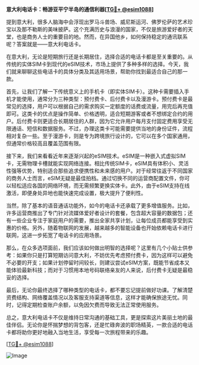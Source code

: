 **意大利电话卡：畅游亚平宁半岛的通信利器[[TG💪+ @esim1088](https://t.me/s/esim1088)]**

提到意大利，很多人脑海中会浮现出罗马斗兽场、威尼斯运河、佛罗伦萨的艺术珍宝以及那不勒斯的美味披萨。这个充满历史与浪漫的国家，不仅是旅游爱好者的天堂，也是商务人士的重要目的地。然而，在异国他乡，如何保持稳定的通讯联系呢？答案就是——意大利电话卡。

在意大利，无论是短期旅行还是长期居住，选择合适的电话卡都是至关重要的。从传统的实体SIM卡到现代的eSIM技术，市场上提供了多种多样的选择。今天，我们就来聊聊这些电话卡的具体分类及其适用场景，帮助你找到最适合自己的那一款。

首先，让我们了解一下传统意义上的手机卡（即实体SIM卡）。这种卡需要插入手机才能使用，通常分为三种类型：预付费卡、后付费卡以及漫游卡。预付费卡是最常见的选择，用户可以根据自己的需求购买一定额度的话费或流量，用完后再充值即可。这类卡的优点是操作简单、价格透明，适合短期游客或者不想绑定合约的用户。后付费卡则更适合长期居住的人群，因为它允许用户每月支付固定费用享受无限通话、短信和数据服务。不过，办理这类卡可能需要提供当地的身份证件，流程相对复杂一些。至于漫游卡，则是专为跨境旅行设计的，它可以在多个国家通用，但通常价格较高且覆盖范围有限。

接下来，我们来看看近年来逐渐兴起的eSIM技术。eSIM是一种嵌入式虚拟SIM卡，无需物理卡槽就能实现网络连接。相比传统SIM卡，eSIM具有体积小、灵活性强等优势，特别适合那些追求便携性和未来感的用户。对于经常往返于不同国家的商务人士而言，eSIM无疑是最佳拍档。通过切换不同的运营商配置文件，你可以轻松适应各国的网络环境，而无需频繁更换实体卡。此外，由于eSIM支持在线激活，即便身处异地也能快速完成设置，极大提升了便利性。

当然，除了基本的语音通话功能外，如今的电话卡还承载了更多增值服务。比如，许多运营商推出了专门针对流媒体爱好者设计的套餐，包含超大容量的数据包；还有一些企业专注于家庭用户的需要，推出全家共享计划，让每位成员都能享受到实惠的价格。另外，随着物联网的发展，越来越多的智能设备也开始依赖电话卡进行联网，这进一步拓宽了电话卡的应用场景。

那么，在众多选项面前，我们应该如何做出明智的选择呢？这里有几个小贴士供参考：如果你只是打算短期访问意大利，不妨优先考虑预付费卡，因为这样可以避免不必要的开支；如果计划停留时间较长，则建议尝试eSIM方案，既能节省成本又能体验最新科技；而对于习惯用本地号码联络亲友的人来说，后付费卡无疑是最稳妥的选择。

最后，无论你最终选择了哪种类型的电话卡，都不要忘记提前做好功课。了解清楚资费结构、网络覆盖情况以及客服支持渠道等信息，这样才能确保旅途无忧。同时，记得定期检查账户余额，以免因欠费而导致无法正常使用服务。

总之，意大利电话卡不仅是维持日常沟通的基础工具，更是探索这片美丽土地的最佳伴侣。无论你是怀揣梦想的背包客，还是忙碌奔波的职场精英，一款合适的电话卡都将助你更好地融入当地生活，享受每一次旅程带来的乐趣。

[[TG💪+ @esim1088](https://t.me/s/esim1088)]  

![Image](https://i.postimg.cc/4NQfJmqS/Snipaste-2025-05-13-00-14-12.png)